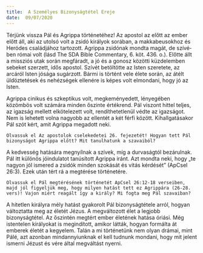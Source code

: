 ```yaml
---
title:  A Személyes Bizonyságtétel Ereje
date:  09/07/2020
---
```


Térjünk vissza Pál és Agrippa történetéhez! Az apostol az előtt az ember előtt áll, aki az utolsó volt a zsidó királyok sorában, a makkabeusokhoz és Heródes családjához tartozott. Agrippa zsidónak mondta magát, de szívé­ben római volt (lásd The SDA Bible Commentary, 6. köt. 436. o.). Előtte állt a missziós utak során megfáradt, a jó és a gonosz közötti küzdelemben sebeket szerzett, idős apostol. Szívét betöltötte az Isten szeretete, az arcáról Isten jósága sugárzott. Bármi is történt vele élete során, az átélt üldöztetések és nehézségek ellenére is képes volt elmondani, hogy jó az Isten.

Agrippa cinikus és szkeptikus volt, megkeményedett, lényegében közömbös volt számára minden őszinte értékrend. Pál viszont hittel teljes, az igazság mellett elkötelezett volt, rendíthetetlenül védte az igazságot. Nem is lehetett volna nagyobb az ellentét a két férfi között. Kihallgatásakor Pál szót kért, amit Agrippa megadott neki.

`Olvassuk el Az apostolok cselekedetei 26. fejezetét! Hogyan tett Pál bizonyságot Agrippa előtt? Mit tanulhatunk a szavaiból?`

A kedvesség hatására megnyílnak a szívek, míg a durvaságtól bezárulnak. Pál itt különös jóindulatot tanúsított Agrippa iránt. Azt mondta neki, hogy „te nagyon jól ismered a zsidók minden szokását és vitás kérdését” (ApCsel 26:3). Ezek után tért rá a megtérése történetére.

`Olvassuk el Pál megtérésének történetét ApCsel 26:12-18 verseiben, majd jól figyeljük meg, hogy milyen hatást tett ez Agrippára (26-28. vers)! Vajon miért reagált így a király? Mi fogta meg Pál szavaiban?`

A hitetlen királyra mély hatást gyakorolt Pál bizonyságtétele arról, hogyan változtatta meg az életét Jézus. A megváltozott élet a legjobb bizonyságtétel. Az őszintén megtért ember életének hatása óriási. Még istentelen királyokat is megindított, amikor látták, hogyan formálta át emberek életét a kegyelem. Talán a mi történetünk nem olyan drámai, mint Pálé, azt azonban mindannyiunknak el kell tudnunk mondani, hogy mit jelent ismerni Jézust és vére által megváltást nyerni.
